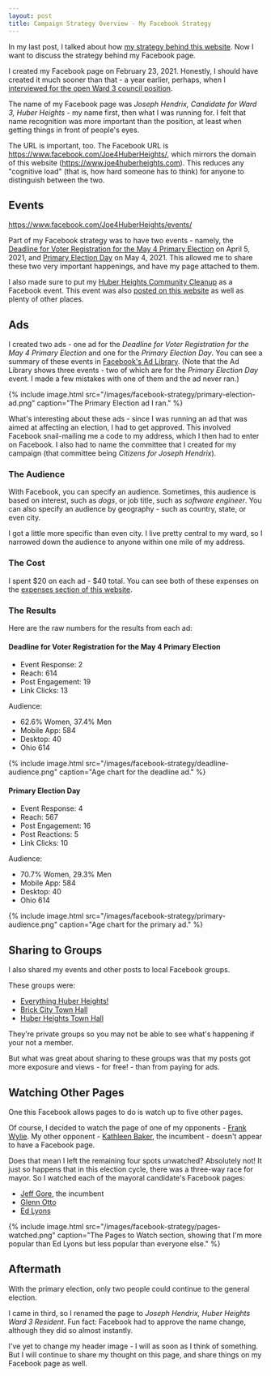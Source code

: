 ```yaml
---
layout: post
title: Campaign Strategy Overview - My Facebook Strategy
---
```


In my last post, I talked about how [my strategy behind this website](
https://www.joe4huberheights.com/choosing-this-website/). Now I want to discuss the strategy behind my Facebook page.

I created my Facebook page on February 23, 2021. Honestly, I should have created it much sooner than that - a year earlier, perhaps, when I [interviewed for the open Ward 3 council position](https://www.joe4huberheights.com/huber-heights-ward-3-council-member-interview/).

The name of my Facebook page was *Joseph Hendrix, Candidate for Ward 3, Huber Heights* - my name first, then what I was running for. I felt that name recognition was more important than the position, at least when getting things in front of people's eyes.

The URL is important, too. The Facebook URL is <https://www.facebook.com/Joe4HuberHeights/>, which mirrors the domain of this website (<https://www.joe4huberheights.com>). This reduces any "cognitive load" (that is, how hard someone has to think) for anyone to distinguish between the two.

## Events

https://www.facebook.com/Joe4HuberHeights/events/

Part of my Facebook strategy was to have two events - namely, the [Deadline for Voter Registration for the May 4 Primary Election](https://www.facebook.com/events/756389345017676/) on April 5, 2021, and [Primary Election Day](https://www.facebook.com/events/554406715939214/) on May 4, 2021. This allowed me to share these two very important happenings, and have my page attached to them.

I also made sure to put my [Huber Heights Community Cleanup](https://www.facebook.com/events/2752105881771805/) as a Facebook event. This event was also [posted on this website](https://www.joe4huberheights.com/huber-heights-community-cleanup/) as well as plenty of other places.

## Ads

I created two ads - one ad for the *Deadline for Voter Registration for the May 4 Primary Election* and one for the *Primary Election Day*. You can see a summary of these events in [Facebook's Ad Library](https://www.facebook.com/ads/library/?id=1619605648232044). (Note that the Ad Library shows three events - two of which are for the *Primary Election Day* event. I made a few mistakes with one of them and the ad never ran.)

{% include image.html src="/images/facebook-strategy/primary-election-ad.png" caption="The Primary Election ad I ran." %}

What's interesting about these ads - since I was running an ad that was aimed at affecting an election, I had to get approved. This involved Facebook snail-mailing me a code to my address, which I then had to enter on Facebook. I also had to name the committee that I created for my campaign (that committee being *Citizens for Joseph Hendrix*).

### The Audience

With Facebook, you can specify an audience. Sometimes, this audience is based on interest, such as *dogs*, or job title, such as *software engineer*. You can also specify an audience by geography - such as country, state, or even city.

I got a little more specific than even city. I live pretty central to my ward, so I narrowed down the audience to anyone within one mile of my address.

### The Cost

I spent $20 on each ad - $40 total. You can see both of these expenses on the [expenses section of this website](https://www.joe4huberheights.com/expenses/).

### The Results

Here are the raw numbers for the results from each ad:

#### Deadline for Voter Registration for the May 4 Primary Election

* Event Response: 2
* Reach: 614
* Post Engagement: 19
* Link Clicks: 13

Audience:

* 62.6% Women, 37.4% Men
* Mobile App: 584
* Desktop: 40
* Ohio 614

{% include image.html src="/images/facebook-strategy/deadline-audience.png" caption="Age chart for the deadline ad." %}

#### Primary Election Day

* Event Response: 4
* Reach: 567
* Post Engagement: 16
* Post Reactions: 5
* Link Clicks: 10

Audience:
* 70.7% Women, 29.3% Men
* Mobile App: 584
* Desktop: 40
* Ohio 614

{% include image.html src="/images/facebook-strategy/primary-audience.png" caption="Age chart for the primary ad." %}

## Sharing to Groups

I also shared my events and other posts to local Facebook groups.

These groups were:

* [Everything Huber Heights!](https://www.facebook.com/groups/424944654277713/)
* [Brick City Town Hall](https://www.facebook.com/groups/707953565979489/)
* [Huber Heights Town Hall](https://www.facebook.com/groups/445365902461632)

They're private groups so you may not be able to see what's happening if your not a member.

But what was great about sharing to these groups was that my posts got more exposure and views - for free! - than from paying for ads.

## Watching Other Pages

One this Facebook allows pages to do is watch up to five other pages.

Of course, I decided to watch the page of one of my opponents - [Frank Wylie](https://www.facebook.com/Wylie-for-Ward-3-181069790116418). My other opponent - [Kathleen Baker](https://www.hhoh.org/354/Kathleen-Baker), the incumbent - doesn't appear to have a Facebook page.

Does that mean I left the remaining four spots unwatched? Absolutely not! It just so happens that in this election cycle, there was a three-way race for mayor. So I watched each of the mayoral candidate's Facebook pages:

* [Jeff Gore](https://www.facebook.com/HuberHeightsMayor), the incumbent
* [Glenn Otto](https://www.facebook.com/ottoformayor)
* [Ed Lyons](https://www.facebook.com/EdLyonsforMayor)

{% include image.html src="/images/facebook-strategy/pages-watched.png" caption="The Pages to Watch section, showing that I'm more popular than Ed Lyons but less popular than everyone else." %}

## Aftermath

With the primary election, only two people could continue to the general election.

I came in third, so I renamed the page to *Joseph Hendrix, Huber Heights Ward 3 Resident*. Fun fact: Facebook had to approve the name change, although they did so almost instantly.

I've yet to change my header image - I will as soon as I think of something. But I will continue to share my thought on this page, and share things on my Facebook page as well.